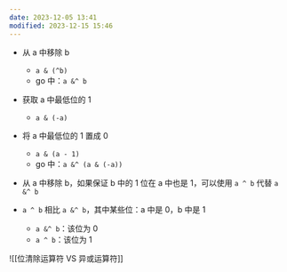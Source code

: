 ```yaml
---
date: 2023-12-05 13:41
modified: 2023-12-15 15:46
---
```

- 从 a 中移除 b
	- `a & (^b)`
	- go 中：`a &^ b`
- 获取 a 中最低位的 1
	- `a & (-a)`
- 将 a 中最低位的 1 置成 0
	- `a & (a - 1)`
	- go 中：`a &^ (a & (-a))`

- 从 a 中移除 b，如果保证 b 中的 1 位在 a 中也是 1，可以使用 `a ^ b` 代替 `a &^ b`
- `a ^ b` 相比 `a &^ b`，其中某些位：a 中是 0，b 中是 1
	- `a &^ b`：该位为 0
	- `a ^ b`：该位为 1

![[位清除运算符 VS 异或运算符]]
